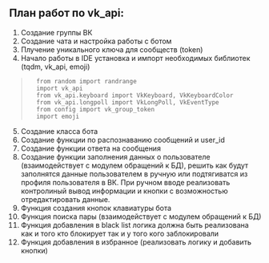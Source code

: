 ## План работ по vk_api:


1.	Создание группы ВК
2.	Создание чата и настройка работы с ботом
3.	Плучение уникального ключа для сообществ (token)
   4.  Начало работы в IDE установка и импорт необходимых библиотек (tqdm, vk_api, emoji)

   >       from random import randrange
>       import vk_api
>       from vk_api.keyboard import VkKeyboard, VkKeyboardColor
>       from vk_api.longpoll import VkLongPoll, VkEventType
>       from config import vk_group_token
>       import emoji

5.  Создание класса бота
6.  Создание функции по распознаванию сообщений и user_id
7.  Создание функции ответа на сообщения
8.  Создание функции заполнения данных о пользователе (взаимодействует с модулем обращений к БД), решить как будут заполнятся данные пользователем в ручную или подтягиватся из профиля пользователя в ВК. При ручном вводе реализовать контролиный вывод информации и кнопки с возможностью отредактировать данные.
9.  Функция создания кнопок клавиатуры бота
10. Функция поиска пары (взаимодействует с модулем обращений к БД)
11. Функция добавления в black list логика должна быть реализована как и того кто блокирует так и у того кого заблокировали
12. Функция добавления в избранное (реализовать логику и добавить кнопки)